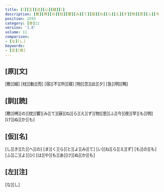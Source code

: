 ```yaml
---
title: [（][正][述][心][緒][）]
description: [敷][栲][の][枕][響][み][て][寐][ね][ら][え][ず][物][思][ふ][今][夜][早][も][明][け][ぬ][か][も]
position: 2593
category: [巻]11
version: '1.0'
volume: 11
comparison:
- [な][し]
keywords:
- [恋][情]
---
```


## [原][文]

[敷][細] [枕][動][而] [宿][不][所][寝] [物][念][此][夕] [急][明][鴨]

## [訓][読]

[敷][栲][の][枕][響][み][て][寐][ね][ら][え][ず][物][思][ふ][今][夜][早][も][明][け][ぬ][か][も]

## [仮][名]

[し][き][た][へ][の] [ま][く][ら][と][よ][み][て] [い][ね][ら][え][ず] [も][の][も][ふ][こ][よ][ひ] [は][や][も][あ][け][ぬ][か][も]

## [左][注]

[な][し]
